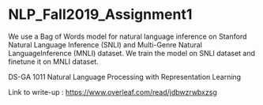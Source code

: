 # NLP_Fall2019_Assignment1

We use a Bag of Words model for natural language inference on Stanford Natural Language Inference (SNLI) and Multi-Genre Natural LanguageInference (MNLI) dataset. We train the model on SNLI dataset and finetune it on MNLI dataset.

DS-GA 1011 Natural Language Processing with Representation Learning

Link to write-up : https://www.overleaf.com/read/jdbwzrwbxzsg
